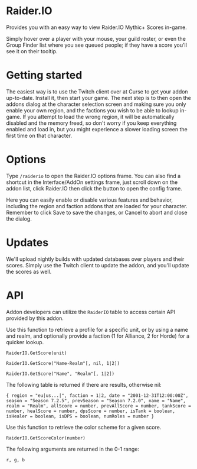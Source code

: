 # Raider.IO

Provides you with an easy way to view Raider.IO Mythic+ Scores in-game.

Simply hover over a player with your mouse, your guild roster, or even the Group Finder list where you see queued people; if they have a score you'll see it on their tooltip.

# Getting started

The easiest way is to use the Twitch client over at Curse to get your addon up-to-date. Install it, then start your game. The next step is to then open the addons dialog at the character selection screen and making sure you only enable your own region, and the factions you wish to be able to lookup in-game. If you attempt to load the wrong region, it will be automatically disabled and the memory freed, so don't worry if you keep everything enabled and load in, but you might experience a slower loading screen the first time on that character.

# Options

Type ``/raiderio`` to open the Raider.IO options frame. You can also find a shortcut in the Interface/AddOn settings frame, just scroll down on the addon list, click Raider.IO then click the button to open the config frame.

Here you can easily enable or disable various features and behavior, including the region and faction addons that are loaded for your character. Remember to click Save to save the changes, or Cancel to abort and close the dialog.

# Updates

We'll upload nightly builds with updated databases over players and their scores. Simply use the Twitch client to update the addon, and you'll update the scores as well.

# API

Addon developers can utilize the ``RaiderIO`` table to access certain API provided by this addon.

Use this function to retrieve a profile for a specific unit, or by using a name and realm, and optionally provide a faction (1 for Alliance, 2 for Horde) for a quicker lookup.

  ``RaiderIO.GetScore(unit)``

  ``RaiderIO.GetScore("Name-Realm"[, nil, 1|2])``

  ``RaiderIO.GetScore("Name", "Realm"[, 1|2])``

The following table is returned if there are results, otherwise nil:

  ``{ region = "eu|us...|", faction = 1|2, date = "2001-12-31T12:00:00Z", season = "Season 7.2.5", prevSeason = "Season 7.2.0", name = "Name", realm = "Realm", allScore = number, prevAllScore = number, tankScore = number, healScore = number, dpsScore = number, isTank = boolean, isHealer = boolean, isDPS = boolean, numRoles = number }``

Use this function to retrieve the color scheme for a given score.

  ``RaiderIO.GetScoreColor(number)``

The following arguments are returned in the 0-1 range:

  ``r, g, b``
